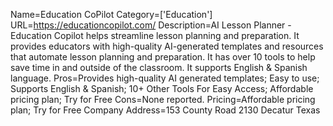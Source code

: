Name=Education CoPilot
Category=['Education']
URL=https://educationcopilot.com/
Description=AI Lesson Planner - Education Copilot helps streamline lesson planning and preparation. It provides educators with high-quality AI-generated templates and resources that automate lesson planning and preparation. It has over 10 tools to help save time in and outside of the classroom. It supports English & Spanish language.
Pros=Provides high-quality AI generated templates; Easy to use; Supports English & Spanish; 10+ Other Tools For Easy Access; Affordable pricing plan; Try for Free
Cons=None reported.
Pricing=Affordable pricing plan; Try for Free
Company Address=153 County Road 2130 Decatur Texas
